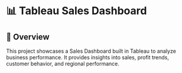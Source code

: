 # 📊 Tableau Sales Dashboard

## 🚀 Overview

  This project showcases a Sales Dashboard built in Tableau to analyze business performance.
  It provides insights into sales, profit trends, customer behavior, and regional performance.

